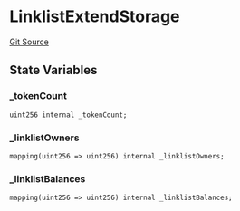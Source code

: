 # LinklistExtendStorage
[Git Source](https://github.com/Crossbell-Box/Crossbell-Contracts/blob/182c82c216a4cf11409d4311d9773152bbe60ccf/contracts/storage/LinklistExtendStorage.sol)


## State Variables
### _tokenCount

```solidity
uint256 internal _tokenCount;
```


### _linklistOwners

```solidity
mapping(uint256 => uint256) internal _linklistOwners;
```


### _linklistBalances

```solidity
mapping(uint256 => uint256) internal _linklistBalances;
```


